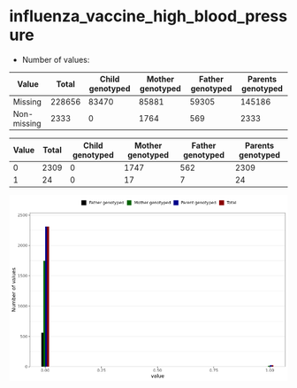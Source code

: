 # influenza_vaccine_high_blood_pressure
- Number of values:

| Value | Total | Child genotyped | Mother genotyped | Father genotyped | Parents genotyped |
| ----- | ----- | --------------- | ---------------- | ---------------- |---------------- |
| Missing | 228656 | 83470 | 85881 | 59305 | 145186 |
| Non-missing | 2333 | 0 | 1764 | 569 | 2333 |

| Value | Total | Child genotyped | Mother genotyped | Father genotyped | Parents genotyped |
| ----- | ----- | --------------- | ---------------- | ---------------- |---------------- |
| 0 | 2309 | 0 | 1747 | 562 | 2309 |
| 1 | 24 | 0 | 17 | 7 | 24 |



![](influenza_vaccine_high_blood_pressure_n.png)




